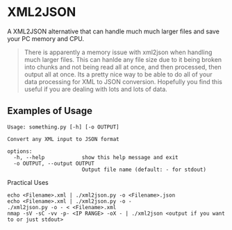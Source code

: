 # XML2JSON
A XML2JSON alternative that can handle much much larger files and save your PC memory and CPU.

> There is apparently a memory issue with xml2json when handling much larger files. This can hanlde any file size due to it being broken into chunks and not being read all at once, and then processed, then output all at once. Its a pretty nice way to be able to do all of your data processing for XML to JSON conversion.
> Hopefully you find this useful if you are dealing with lots and lots of data.

## Examples of Usage
```
Usage: something.py [-h] [-o OUTPUT]

Convert any XML input to JSON format

options:
  -h, --help            show this help message and exit
  -o OUTPUT, --output OUTPUT
                        Output file name (default: - for stdout)
```
Practical Uses
```
echo <Filename>.xml | ./xml2json.py -o <Filename>.json
echo <Filename>.xml | ./xml2json.py -o -
./xml2json.py -o - < <Filename>.xml
nmap -sV -sC -vv -p- <IP RANGE> -oX - | ./xml2json <output if you want to or just stdout>
```
